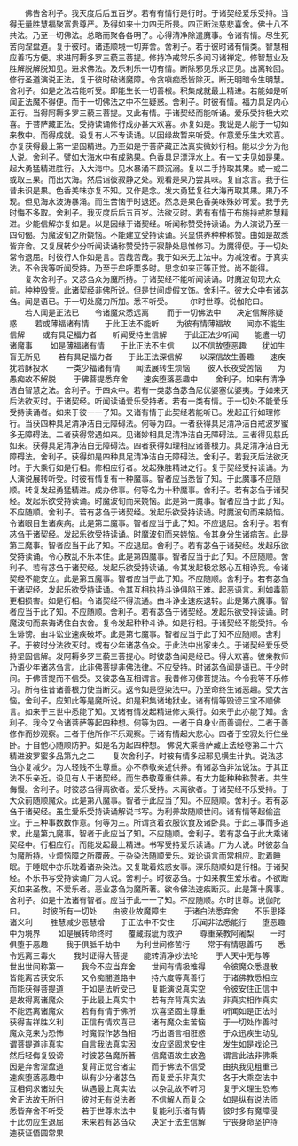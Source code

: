 <!-- { "loadSidebar": true } -->
　　佛告舍利子。我灭度后后五百岁。若有有情行是行时。于诸契经爱乐受持。当得无量胜慧福聚富贵尊严。及得如来十力四无所畏。四正断法慈悲喜舍。佛十八不共法。乃至一切佛法。总略而聚各各明了。心得清净除遣魔事。令诸有情。尽生死苦向涅盘道。复于彼时。诸违顺境一切弃舍。舍利子。若于彼时诸有情类。智慧相应善巧方便。求进阿耨多罗三藐三菩提。修持净戒常乐多闻习诸禅定。修智慧业及胜解脱解脱知见。进求佛法。及乐利乐一切有情。断除邪见乐求正见。出离轮回。修行圣道演说正法。复于彼时破诸魔障。令贪嗔痴悉皆除灭。断无明暗令生明慧。舍利子。如是之法若能听受。即能生长一切善根。积集成就最上精进。若能如是听闻正法魔不得便。而于一切佛法之中不生疑惑。舍利子。时彼有情。福力具足内心正行。当得阿耨多罗三藐三菩提。又此有情。于诸契经而能听诵。爱乐受持极大欢喜。于菩萨藏正法。受持读诵修行成办甚大欢喜。亦复如是。我说是人能于一切如来教中。而得成就。设复有人不专读诵。以因缘故暂来听受。作意爱乐生大欢喜。亦复获得最上第一坚固精进。乃至如是于菩萨藏正法真实微妙行相。能以少分为他人说。舍利子。譬如大海水中有成熟果。色香具足漂浮水上。有一丈夫见如是果。起大勇猛精进胜行。入大海中。见水暴涌不顾沉溺。复以二手持取其果。或一或二或取三果。而出大海。然后诣彼寂静之处。观看是果乃尝其味。复自念言。我于往昔未识是果。色香美味亦复不知。又作是念。发大勇猛复往大海再取其果。果乃不现。但见海水波涛暴涌。而生苦恼于时退还。然念是果色香美味殊妙可爱。我于先时悔不多取。舍利子。我灭度后后五百岁。法欲灭时。若有有情于布施持戒胜慧精进。少能信解亦复如是。以是因缘于诸契经。听闻称赞受持读诵。为人演说乃至一四句偈。为魔波旬之所娆恼。不能建立受持读诵。兴显供养种种称赞。由如是故悉皆弃舍。又复展转少分听闻读诵称赞受持于寂静处思惟修习。为魔得便。于一切处常令退屈。时彼行人作如是言。苦哉苦哉。我于如来无上法中。为减没者。于真实法。不令我等听闻受持。乃至于牟呼栗多时。思念如来正等正觉。尚不能得。
　　复次舍利子。又苾刍众为魔所持。于诸契经不能听闻读诵。时魔波旬现大众前。种种毁訾。此诸契经非佛所说。但是世间虚假文饰。舍利子。彼大众中有诸苾刍。闻是语已。于一切处魔力所加。悉不听受。
　　尔时世尊。说伽陀曰。
　　若人闻是正法已　　令诸魔众悉远离
　　而于一切佛法中　　决定信解除疑惑
　　若或薄福诸有情　　于此正法不能听
　　为彼有情薄福故　　闻亦不能生信解
　　或有具足福力者　　听闻受持生信解
　　于此正法少听闻　　能遣一切诸魔事
　　如是薄福诸有情　　于此正法不生信
　　以不信故堕恶趣　　犹如生盲无所见
　　若有具足福力者　　于此正法深信解
　　以深信故生善趣　　速疾犹若酥投水
　　一类少福诸有情　　闻法展转生烦恼
　　彼人长夜受苦恼　　为愚痴故不解脱
　　于佛菩提悉弃舍　　速疾堕落恶趣中
　　舍利子。如来有清净洁白智慧之法。舍利子。于四众中。若有一类苾刍苾刍尼优婆塞优婆夷。于如来灭后法欲灭时。于诸契经。听闻读诵爱乐受持者。若有一类有情。于一切处不能爱乐受持读诵者。如来于彼一一了知。又诸有情于此契经若能听已。发起正行如理修行。当获四种具足清净洁白无障碍法。何等为四。一者获得具足清净洁白戒波罗蜜多无障碍法。二者获得常遇如来。见诸妙相具足清净洁白无障碍法。三者得见慈氏如来。获得具足清净洁白无障碍法。四者获得如理相应诸善根力。具足清净洁白无障碍法。舍利子。获得如是四种具足清净洁白无障碍法。舍利子。若我灭后法欲灭时。于大乘行如是行相。修相应行者。发起殊胜精进之行。复于契经受持读诵。为人演说展转听受。时彼有情复有十种魔事。智者应当悉皆了知。于此魔事不应随顺。转复发起勇猛精进。成办佛事。何等名为十种魔事。舍利子。若有苾刍于诸契经。发起乐欲受持读诵。时魔波旬而来娆恼。此是第一魔事。智者应当于此了知。不应随顺。舍利子。若有苾刍于诸契经。发起乐欲受持读诵。时魔波旬而来娆恼。令诸眼目生诸疾病。此是第二魔事。智者应当于此了知。不应退屈。舍利子。若有苾刍于诸契经。发起乐欲受持读诵。时魔波旬而来娆恼。令其身分生诸病苦。此是第三魔事。智者应当于此了知。不应退屈。舍利子。若有苾刍于诸契经。发起乐欲受持读诵。令心散乱不乐本住。此是第四魔事。智者应当于此了知。不应随顺。舍利子。若有苾刍于诸契经。发起乐欲受持读诵。令其发起极忿怒心互相诤竞。令诸契经不能安立。此是第五魔事。智者应当于此了知。不应随顺。舍利子。若有苾刍于诸契经。发起乐欲受持读诵。令其互相执持斗诤俱陷王难。起恶语言。利如毒箭更相损害。如是行相。令诸契经不得流通。由斗诤业速疾退转。此是第六魔事。智者应当于此了知。不应随顺。舍利子。若有苾刍于诸契经。发起乐欲受持读诵。时魔波旬而来诲诱住白衣舍。复令发起种种斗诤。如是行相。于诸契经不能受持。令生诽谤。由斗讼业速疾破坏。此是第七魔事。智者应当于此了知不应随顺。舍利子。于彼时分法欲灭时。或有少年诸苾刍众。于此法中出家未久。于诸契经爱乐受持坚固信解。发阿耨多罗三藐三菩提心。时彼苾刍闻是经已。得大欢喜。彼亲教师乃语少年诸苾刍言。此非佛菩提非佛法律。不应受持。时诸苾刍闻是语已。于少时间。于佛菩提而不信受。又彼苾刍互相谓言。我昔修习佛菩提法。今令我等不乐修习。所有往昔诸善根力使当断灭。返令如是堕染法中。乃至命终生诸恶趣。受大苦恼。舍利子。应知此等是魔所说。如是积集诸地狱业。诸有情等毁谤三宝不顺佛言。如来于三世中悉能了知。又诸有情发起精进修大乘行。如来于此亦能了知。舍利子。我今又令诸菩萨等起四种想。何等为四。一者于自身业而善调伏。二者于善修作而妙观察。三者于他所作不乐观察。于诸有情起大悲心。四者于空寂处行住坐卧。于自他心随顺防护。如是名为起四种想。
佛说大乘菩萨藏正法经卷第二十六精进波罗蜜多品第九之二
　　复次舍利子。时彼有情多起邪见横生计执。说法苾刍亦复减少。为人轻贱不生尊重。亦不恭敬亲近供养。有诸苾刍非法说法。于其正法不乐亲近。设见有人于诸契经。而生恭敬尊重供养。有大力能种种称赞者。共生侮慢。舍利子。时彼苾刍得离欲者。爱乐受持。未离欲者。于诸契经不乐受持。于大众前随顺魔众。此是第八魔事。智者于此应当了知。不应随顺。舍利子。若有苾刍于诸契经。虽生爱乐受持读诵解说书写。为利养故随顺世间。诸有情等起偷盗业。于三种事数数作意。何等为三。所谓贪着衣服饮食及诸卧具。于此三事而多追求。此是第九魔事。智者于此应当了知。不应随顺。舍利子。若有苾刍于此大乘诸契经中。行相应行。而能发起最上精进。书写受持爱乐读诵。广为人说。时彼苾刍为魔所持。业烦恼障之所覆蔽。于杂染法随顺爱乐。戏论语言而常相应。耽着睡眠。于睡眠中亦乐耽着诸杂染法。又复耽着炫惑女事。深乐随顺如是行相。于诸契经。不乐书写受持读诵广为人说。舍利子。时彼苾刍。于如来教生爱乐者。不欲断灭如来圣教。不爱乐者。恶业苾刍为魔所著。欲令佛法速疾断灭。此是第十魔事。舍利子。如是十法诸有智者。应当于此一一了知。不应随顺。尔时世尊。说伽陀曰。
　　时彼所有一切处　　由彼业故魔障生
　　于诸白法悉弃舍　　不乐思择诸义利
　　胜慧减少恶慧增　　于正法中不安住
　　乐闻非法悉能行　　堕恶趣中为境界
　　如是展转命终时　　覆藏瑕玼为救护
　　尊重亲教阿阇梨　　一时俱堕于恶趣
　　我于俱胝千劫中　　为利世间修苦行
　　常于有情思善巧　　悉令远离三毒火
　　我时证得大菩提　　能转清净妙法轮
　　于人天中无与等　　世出世间称第一
　　我今不应当弃舍　　世间有情极难得
　　令彼魔众悉退散　　皆能离苦获安乐
　　又令痴闇道路中　　持六度等真善行
　　于诸佛教悉相应　　而能获得菩提道
　　于如是法听受已　　复能演说真实空
　　令彼安住正信中　　是故得离诸魔众
　　于此最上真实中　　若有弃背真实法
　　非真实相作真实　　不能远离诸魔众
　　若有有情于佛所　　欢喜坚固生尊重
　　听闻如是正法时　　获得吉祥胜义利
　　正信有情欢喜已　　诸有魔众生苦恼
　　于一切处作善时　　魔众竞来为恐怖
　　时魔假作苾刍相　　巧出语言相诳惑
　　于众迅疾生动乱　　谓菩提道非真实
　　自言我法真实因　　汝应坚固求安住
　　发生如是戏论已　　然后轻侮复毁谤
　　时彼苾刍魔所著　　信魔语故生放逸
　　谓言此法非佛乘　　因是弃舍涅盘道
　　复背正觉合诸尘　　而于佛法不信受
　　由执我见粗重已　　速疾堕落恶趣中
　　纵有少分诸苾刍　　而复爱乐非真实
　　各于大乘空法中　　互相伺求诸过失
　　纵遇最上真实法　　以杂乱故不听习
　　复于义理生恐怖　　舍正法故无所归
　　彼时无有说法者　　不信解人而复众
　　如是纵有说法师　　悉皆弃舍不听受
　　若于世尊末法中　　复能利乐诸有情
　　彼时多有魔障侵　　于此勿应生退屈
　　未来若有苾刍众　　决定于法生信解
　　宁丧身命坚护持　　速获证悟圆常果
